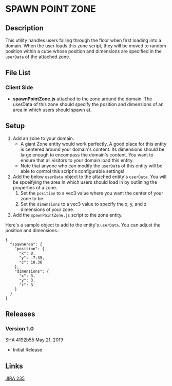 # SPAWN POINT ZONE

## Description
This utility handles users falling through the floor when first loading into a domain. When the user loads this zone script, they will be moved to random position within a cube whose position and dimensions are specified in the `userData` of the  attached zone.

## File List
### Client Side
* **spawnPointZone.js** attached to the zone around the domain. The userData of this zone should specify the position and dimensions of an area in which users should spawn at.

## Setup
1. Add an zone to your domain.
    - A giant Zone entity would work perfectly. A good place for this entity is centered around your domain's content. Its dimensions should be large enough to encompass the domain's content. You want to ensure that all visitors to your domain load this entity.
    - Note that anyone who can modify the `userData` of this entity will be able to control this script's configurable settings!
2. Add the below `userData` object to the attached entity's `userData`. You will be spceifying the area in which users should load in by outlining the properties of a zone.
    1. Set the `position` to a vec3 value where you want the center of your zone to be.
    2. Set the `dimensions` to a vec3 value to specify the x, y, and z dimensions of your zone.
3. Add the `spawnPointZone.js` script to the zone entity.

Here's a sample object to add to the entity's `userData`. You can adjust the position and dimensions.:
```
{
  "spawnArea": {
    "position": {
      "x": 8,
      "y": -7.35,
      "z": 10.36
    },
    "dimensions": {
      "x": 3,
      "y": 3,
      "z": 3
    }
  }
}
```

## Releases
### Version 1.0
SHA [4192b55](https://github.com/highfidelity/hifi-content/commits/4192b55)
May 21, 2019
- Initial Release

## Links
[JIRA 235](https://highfidelity.atlassian.net/browse/BUGZ-235)





